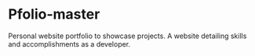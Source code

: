 # Pfolio-master

Personal website portfolio to showcase projects.
A website detailing skills and accomplishments as a developer.
